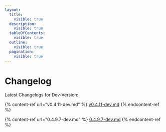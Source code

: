 ```yaml
---
layout:
  title:
    visible: true
  description:
    visible: true
  tableOfContents:
    visible: true
  outline:
    visible: true
  pagination:
    visible: true
---
```


# Changelog

Latest Changelogs for Dev-Version:

{% content-ref url="v0.4.11-dev.md" %}
[v0.4.11-dev.md](v0.4.11-dev.md)
{% endcontent-ref %}

{% content-ref url="0.4.9.7-dev.md" %}
[0.4.9.7-dev.md](0.4.9.7-dev.md)
{% endcontent-ref %}

